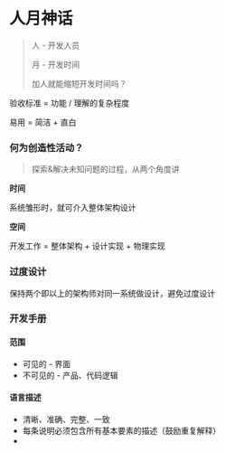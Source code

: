 # 人月神话

> 人 - 开发人员
>
> 月 - 开发时间
>
> 
>
> 加人就能缩短开发时间吗？



验收标准 = 功能 / 理解的复杂程度

易用 = 简洁 + 直白



### 何为创造性活动？

> 探索&解决未知问题的过程，从两个角度讲

**时间**

系统雏形时，就可介入整体架构设计

**空间**

开发工作 = 整体架构 + 设计实现 + 物理实现



### 过度设计

保持两个即以上的架构师对同一系统做设计，避免过度设计



### 开发手册

#### 范围

- 可见的 - 界面
- 不可见的 - 产品、代码逻辑

#### 语言描述

- 清晰、准确、完整、一致
- 每条说明必须包含所有基本要素的描述（鼓励重复解释）
- 



